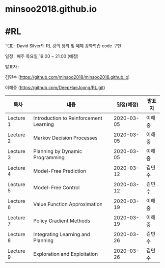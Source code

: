 # minsoo2018.github.io

#RL
===

목표 : David Silver의 RL 강의 정리 및 예제 강화학습 code 구현

일정 : 매주 목요일 19:00 ~ 21:00 (예정)

발표자 :

김민수 (https://github.com/minsoo2018/minsoo2018.github.io)

이해중 (https://github.com/DeepHaeJoong/RL.git)
    
|목차|내용|일정(예정)|발표자|
|------|---|---|---|
|Lecture 1|Introduction to Reinforcement Learning|2020-03-05|이해중|
|Lecture 2|Markov Decision Processes|2020-03-05|이해중|
|Lecture 3|Planning by Dynamic Programming|2020-03-05|이해중|
|Lecture 4|Model-Free Prediction|2020-03-12|김민수|
|Lecture 5|Model-Free Control|2020-03-12|김민수|
|Lecture 6|Value Function Approximation|2020-03-19|이해중|
|Lecture 7|Policy Gradient Methods|2020-03-19|이해중|
|Lecture 8|Integrating Learning and Planning|2020-03-26|김민수|
|Lecture 9|Exploration and Exploitation|2020-03-26|김민수|
